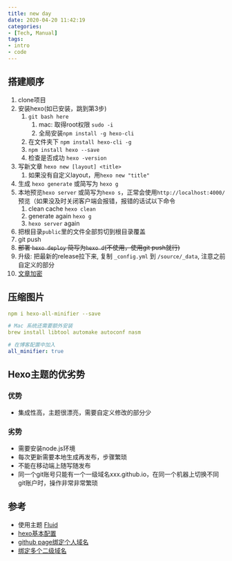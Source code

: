 ```yaml
---
title: new day
date: 2020-04-20 11:42:19
categories:
- [Tech, Manual]
tags:
- intro
- code
---
```


## 搭建顺序

<!--more-->

1. clone项目
2. 安装hexo(如已安装，跳到第3步)
   1. `git bash here`
      1. mac: 取得root权限 `sudo -i`
      2. 全局安装`npm install -g hexo-cli`
   2. 在文件夹下 `npm install hexo-cli -g`
   3. `npm install hexo --save`
   4. 检查是否成功 `hexo -version`
3. 写新文章 `hexo new [layout] <title>`
   1. 如果没有自定义layout，用`hexo new "title"`
4. 生成 `hexo generate` 或简写为 `hexo g`
5. 本地预览`hexo server`  或简写为`hexo s`，正常会使用`http://localhost:4000/`预览（如果没及时关闭客户端会报错，报错的话试以下命令
   1. clean cache `hexo clean`
   2. generate again `hexo g`
   3. `hexo server` again
6. 把根目录`public`里的文件全部剪切到根目录覆盖
7. git push
8. ~~部署 `hexo deploy` 简写为`hexo d`(不使用，使用git push就行)~~
9. 升级: 把最新的release拉下来, 复制 `_config.yml` 到 `/source/_data`, 注意之前自定义的部分
10. [文章加密](https://github.com/MikeCoder/hexo-blog-encrypt)

## 压缩图片

```yaml
npm i hexo-all-minifier --save

# Mac 系统还需要额外安装
brew install libtool automake autoconf nasm

# 在博客配置中加入
all_minifier: true
```



## Hexo主题的优劣势

### 优势

- 集成性高，主题很漂亮，需要自定义修改的部分少

### 劣势

- 需要安装node.js环境
- 每次更新需要本地生成再发布，步骤繁琐
- 不能在移动端上随写随发布
- 同一个git账号只能有一个一级域名xxx.github.io，在同一个机器上切换不同git账户时，操作非常非常繁琐

## 参考

- 使用主题 [Fluid](https://hexo.fluid-dev.com/docs/guide/#必要的配置)
- [hexo基本配置](https://hexo.io/zh-cn/docs/commands)
- [github page绑定个人域名](https://blog.csdn.net/qq_41684621/article/details/103230888)
- [绑定多个二级域名](https://github.com/IcedSoul/wiki/wiki/使用Github-Pages绑定多个二级域名)

